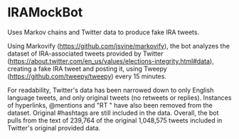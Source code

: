 # IRAMockBot
Uses Markov chains and Twitter data to produce fake IRA tweets.

Using Markovify (https://github.com/jsvine/markovify), the bot analyzes the dataset of IRA-associated tweets provided by Twitter (https://about.twitter.com/en_us/values/elections-integrity.html#data), creating a fake IRA tweet and posting it, using Tweepy (https://github.com/tweepy/tweepy) every 15 minutes.

For readability, Twitter's data has been narrowed down to only English language tweets, and only original tweets (no retweets or replies). Instances of hyperlinks, @mentions and "RT <username>" have also been removed from the dataset. Original #hashtags are still included in the data. Overall, the bot pulls from the text of 239,764 of the original 1,048,575 tweets included in Twitter's original provided data.
